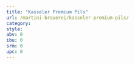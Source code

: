 ```yaml
---
title: "Kasseler Premium Pils"
url: /martini-brauerei/kasseler-premium-pils/
category: 
style: 
abv: 0
ibu: 0
srm: 0
upc: 0
---
```


